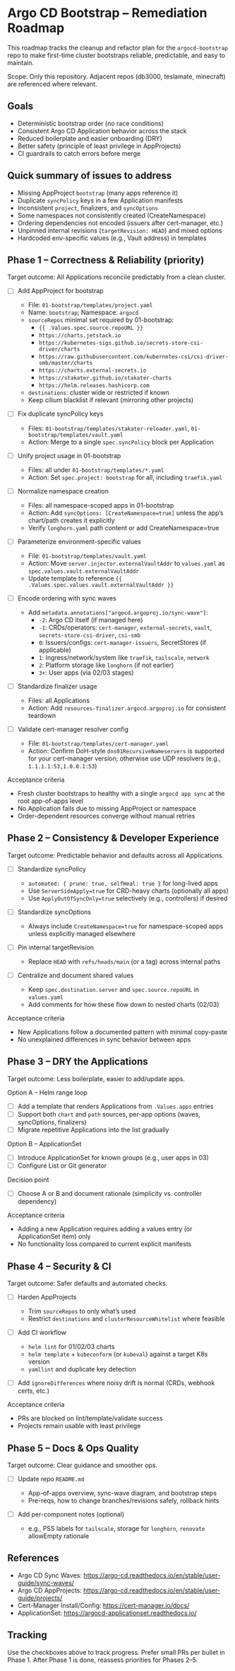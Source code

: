 # Argo CD Bootstrap – Remediation Roadmap

This roadmap tracks the cleanup and refactor plan for the `argocd-bootstrap` repo to make first-time cluster bootstraps reliable, predictable, and easy to maintain.

Scope: Only this repository. Adjacent repos (db3000, teslamate, minecraft) are referenced where relevant.

## Goals
- Deterministic bootstrap order (no race conditions)
- Consistent Argo CD Application behavior across the stack
- Reduced boilerplate and easier onboarding (DRY)
- Better safety (principle of least privilege in AppProjects)
- CI guardrails to catch errors before merge

## Quick summary of issues to address
- Missing AppProject `bootstrap` (many apps reference it)
- Duplicate `syncPolicy` keys in a few Application manifests
- Inconsistent `project`, finalizers, and `syncOptions`
- Some namespaces not consistently created (CreateNamespace)
- Ordering dependencies not encoded (issuers after cert-manager, etc.)
- Unpinned internal revisions (`targetRevision: HEAD`) and mixed options
- Hardcoded env-specific values (e.g., Vault address) in templates

## Phase 1 – Correctness & Reliability (priority)
Target outcome: All Applications reconcile predictably from a clean cluster.

- [ ] Add AppProject for bootstrap
  - File: `01-bootstrap/templates/project.yaml`
  - Name: `bootstrap`; Namespace: `argocd`
  - `sourceRepos` minimal set required by 01-bootstrap:
    - `{{ .Values.spec.source.repoURL }}`
    - `https://charts.jetstack.io`
    - `https://kubernetes-sigs.github.io/secrets-store-csi-driver/charts`
    - `https://raw.githubusercontent.com/kubernetes-csi/csi-driver-smb/master/charts`
    - `https://charts.external-secrets.io`
    - `https://stakater.github.io/stakater-charts`
    - `https://helm.releases.hashicorp.com`
  - `destinations`: cluster wide or restricted if known
  - Keep cilium blacklist if relevant (mirroring other projects)

- [ ] Fix duplicate syncPolicy keys
  - Files: `01-bootstrap/templates/stakater-reloader.yaml`, `01-bootstrap/templates/vault.yaml`
  - Action: Merge to a single `spec.syncPolicy` block per Application

- [ ] Unify project usage in 01-bootstrap
  - Files: all under `01-bootstrap/templates/*.yaml`
  - Action: Set `spec.project: bootstrap` for all, including `traefik.yaml`

- [ ] Normalize namespace creation
  - Files: all namespace-scoped apps in 01-bootstrap
  - Action: Add `syncOptions: [CreateNamespace=true]` unless the app’s chart/path creates it explicitly
  - Verify `longhorn.yaml` path content or add CreateNamespace=true

- [ ] Parameterize environment-specific values
  - File: `01-bootstrap/templates/vault.yaml`
  - Action: Move `server.injector.externalVaultAddr` to `values.yaml` as `spec.values.vault.externalVaultAddr`
  - Update template to reference `{{ .Values.spec.values.vault.externalVaultAddr }}`

- [ ] Encode ordering with sync waves
  - Add `metadata.annotations["argocd.argoproj.io/sync-wave"]`:
    - `-2`: Argo CD itself (if managed here)
    - `-1`: CRDs/operators: `cert-manager`, `external-secrets`, `vault`, `secrets-store-csi-driver`, `csi-smb`
    - `0`: Issuers/configs: `cert-manager-issuers`, SecretStores (if applicable)
    - `1`: Ingress/network/system like `traefik`, `tailscale`, `network`
    - `2`: Platform storage like `longhorn` (if not earlier)
    - `3+`: User apps (via 02/03 stages)

- [ ] Standardize finalizer usage
  - Files: all Applications
  - Action: Add `resources-finalizer.argocd.argoproj.io` for consistent teardown

- [ ] Validate cert-manager resolver config
  - File: `01-bootstrap/templates/cert-manager.yaml`
  - Action: Confirm DoH-style `dns01RecursiveNameservers` is supported for your cert-manager version; otherwise use UDP resolvers (e.g., `1.1.1.1:53,1.0.0.1:53`)

Acceptance criteria
- Fresh cluster bootstraps to healthy with a single `argocd app sync` at the root app-of-apps level
- No Application fails due to missing AppProject or namespace
- Order-dependent resources converge without manual retries

## Phase 2 – Consistency & Developer Experience
Target outcome: Predictable behavior and defaults across all Applications.

- [ ] Standardize syncPolicy
  - `automated: { prune: true, selfHeal: true }` for long-lived apps
  - Use `ServerSideApply=true` for CRD-heavy charts (optionally all apps)
  - Use `ApplyOutOfSyncOnly=true` selectively (e.g., controllers) if desired

- [ ] Standardize syncOptions
  - Always include `CreateNamespace=true` for namespace-scoped apps unless explicitly managed elsewhere

- [ ] Pin internal targetRevision
  - Replace `HEAD` with `refs/heads/main` (or a tag) across internal paths

- [ ] Centralize and document shared values
  - Keep `spec.destination.server` and `spec.source.repoURL` in `values.yaml`
  - Add comments for how these flow down to nested charts (02/03)

Acceptance criteria
- New Applications follow a documented pattern with minimal copy-paste
- No unexplained differences in sync behavior between apps

## Phase 3 – DRY the Applications
Target outcome: Less boilerplate, easier to add/update apps.

Option A – Helm range loop
- [ ] Add a template that renders Applications from `.Values.apps` entries
- [ ] Support both `chart` and `path` sources, per-app options (waves, syncOptions, finalizers)
- [ ] Migrate repetitive Applications into the list gradually

Option B – ApplicationSet
- [ ] Introduce ApplicationSet for known groups (e.g., user apps in 03)
- [ ] Configure List or Git generator

Decision point
- [ ] Choose A or B and document rationale (simplicity vs. controller dependency)

Acceptance criteria
- Adding a new Application requires adding a values entry (or ApplicationSet item) only
- No functionality loss compared to current explicit manifests

## Phase 4 – Security & CI
Target outcome: Safer defaults and automated checks.

- [ ] Harden AppProjects
  - Trim `sourceRepos` to only what’s used
  - Restrict `destinations` and `clusterResourceWhitelist` where feasible

- [ ] Add CI workflow
  - `helm lint` for 01/02/03 charts
  - `helm template` + `kubeconform` (or `kubeval`) against a target K8s version
  - `yamllint` and duplicate key detection

- [ ] Add `ignoreDifferences` where noisy drift is normal (CRDs, webhook certs, etc.)

Acceptance criteria
- PRs are blocked on lint/template/validate success
- Projects remain usable with least privilege

## Phase 5 – Docs & Ops Quality
Target outcome: Clear guidance and smoother ops.

- [ ] Update repo `README.md`
  - App-of-apps overview, sync-wave diagram, and bootstrap steps
  - Pre-reqs, how to change branches/revisions safely, rollback hints

- [ ] Add per-component notes (optional)
  - e.g., PSS labels for `tailscale`, storage for `longhorn`, `renovate` allowEmpty rationale

## References
- Argo CD Sync Waves: https://argo-cd.readthedocs.io/en/stable/user-guide/sync-waves/
- Argo CD AppProjects: https://argo-cd.readthedocs.io/en/stable/user-guide/projects/
- Cert-Manager Install/Config: https://cert-manager.io/docs/
- ApplicationSet: https://argocd-applicationset.readthedocs.io/

## Tracking
Use the checkboxes above to track progress. Prefer small PRs per bullet in Phase 1. After Phase 1 is done, reassess priorities for Phases 2–5.
